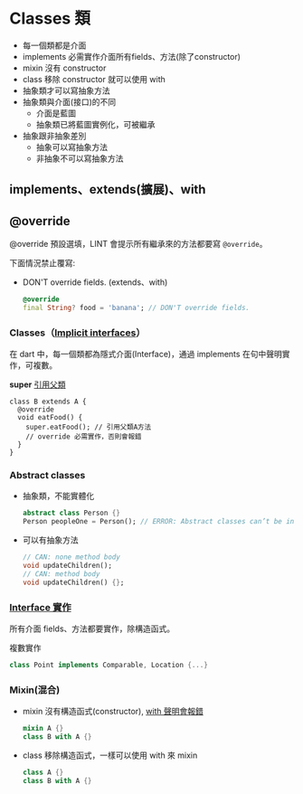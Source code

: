 # Classes 類

- 每一個類都是介面
- implements 必需實作介面所有fields、方法(除了constructor)
- mixin 沒有 constructor
- class 移除 constructor 就可以使用 with
- 抽象類才可以寫抽象方法
- 抽象類與介面(接口)的不同
  - 介面是藍圖
  - 抽象類已將藍圖實例化，可被繼承
- 抽象跟非抽象差別
  - 抽象可以寫抽象方法
  - 非抽象不可以寫抽象方法

## implements、extends(擴展)、with


## @override

@override 預設選填，LINT 會提示所有繼承來的方法都要寫 `@override`。

下面情況禁止覆寫:

- DON'T override fields. (extends、with)
  ```dart
  @override
  final String? food = 'banana'; // DON'T override fields.
  ```

### Classes（[Implicit interfaces](https://dart.dev/guides/language/language-tour#implicit-interfaces)）

在 dart 中，每一個類都為隱式介面(Interface)，通過 implements 在句中聲明實作，可複數。

**super** [引用父類](https://dart.dev/guides/language/language-tour#extending-a-class)
```
class B extends A {
  @override
  void eatFood() {
    super.eatFood(); // 引用父類A方法
    // override 必需實作，否則會報錯
  }
}
```

### Abstract classes

- 抽象類，不能實體化
  ```dart
  abstract class Person {}
  Person peopleOne = Person(); // ERROR: Abstract classes can’t be instantiated.
  ```
- 可以有抽象方法
  ```dart
  // CAN: none method body
  void updateChildren();
  // CAN: method body
  void updateChildren() {};
  ```

### [Interface 實作](https://dart.dev/guides/language/language-tour#implicit-interfaces)

所有介面 fields、方法都要實作，除構造函式。

複數實作

```dart
class Point implements Comparable, Location {...}
```

### Mixin(混合)

- mixin 沒有構造函式(constructor), [with 聲明會報錯](https://dart.dev/tools/diagnostic-messages?utm_source=dartdev&utm_medium=redir&utm_id=diagcode&utm_content=mixin_class_declares_constructor#mixin_class_declares_constructor)
  ```dart
  mixin A {}
  class B with A {}
  ```
- class 移除構造函式，一樣可以使用 with 來 mixin
  ```dart
  class A {}
  class B with A {}
  ```
